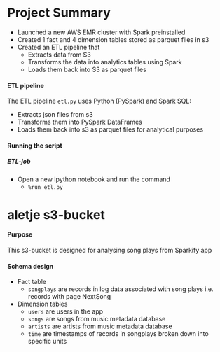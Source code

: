 # Project Summary
- Launched a new AWS EMR cluster with Spark preinstalled
- Created 1 fact and 4 dimension tables stored as parquet files in s3
- Created an ETL pipeline that 
    - Extracts data from S3
    - Transforms the data into analytics tables using Spark
    - Loads them back into S3 as parquet files

#### ETL pipeline
The ETL pipeline `etl.py` uses Python (PySpark) and Spark SQL:
- Extracts json files from s3
- Transforms them into PySpark DataFrames
- Loads them back into s3 as parquet files for analytical purposes

#### Running the script

##### ETL-job
- Open a new Ipython notebook and run the command
    - `%run etl.py`

# aletje s3-bucket
#### Purpose
This s3-bucket is designed for analysing song plays from Sparkify app

#### Schema design
- Fact table 
    - `songplays` are records in log data associated with song plays i.e. records with page NextSong
- Dimension tables
    - `users` are users in the app
    - `songs`  are songs from music metadata database
    - `artists` are artists from music metadata database
    - `time` are timestamps of records in songplays broken down into specific units